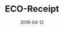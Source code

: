 ---
layout: project
type: project
image: images/eco-receipt.png
title: ECO-Receipt
permalink: projects/eco-receipt
github: #
demo: #
# All dates must be YYYY-MM-DD format!
date: 2018-04-12
labels:
  - Python
  - REST
  - Flask
summary: A digitalization solution of paper-receipts used in retail shops.
---